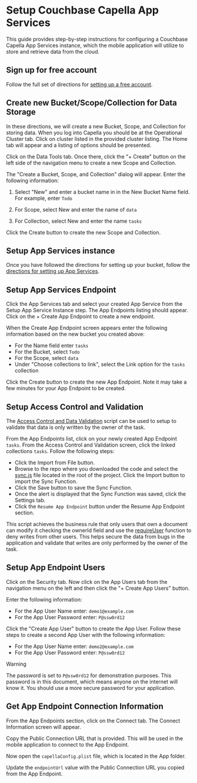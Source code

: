 # Setup Couchbase Capella App Services
This guide provides step-by-step instructions for configuring a Couchbase Capella App Services instance, which the mobile application will utilize to store and retrieve data from the cloud.  

## Sign up for free account

Follow the full set of directions for [setting up a free account](https://docs.couchbase.com/cloud/get-started/create-account.html).

## Create new Bucket/Scope/Collection for Data Storage

In these directions, we will create a new Bucket, Scope, and Collection for storing data.  When you log into Capella you should be at the Operational Cluster tab.  Click on cluster listed in the provided cluster listing.  The Home tab will appear and a listing of options should be presented. 

Click on the Data Tools tab.  Once there, click the "+ Create" button on the left side of the navigation menu to create a new Scope and Collection. 

The "Create a Bucket, Scope, and Collection" dialog will appear.  Enter the following information:

1. Select "New" and enter a bucket name in in the New Bucket Name field.  For example, enter `Todo`

2. For Scope, select New and enter the name of `data`

3. For Collection, select New and enter the name `tasks`

Click the Create button to create the new Scope and Collection.

## Setup App Services instance

Once you have followed the directions for setting up your bucket, follow the [directions for setting up App Services](https://docs.couchbase.com/cloud/get-started/create-account.html#app-services).

## Setup App Services Endpoint

Click the App Services tab and select your created App Service from the Setup App Service Instance step.  The App Endpoints listing should appear.  Click on the + Create App Endpoint to create a new endpoint.

When the Create App Endpoint screen appears enter the following information based on the new bucket you created above:

- For the Name field enter `tasks`
- For the Bucket, select `Todo`
- For the Scope, select `data`
- Under "Choose collections to link", select the Link option for the `tasks` collection

Click the Create button to create the new App Endpoint.  Note it may take a few minutes for your App Endpoint to be created. 

## Setup Access Control and Validation

The [Access Control and Data Validation](https://docs.couchbase.com/cloud/app-services/deployment/access-control-data-validation.html) script can be used to setup to validate that data is only written by the owner of the task.

From the App Endpoints list, click on your newly created App Endpoint `tasks`.  From the Access Control and Validation screen, click the linked collections `tasks`.  Follow the following steps:

- Click the Import from File button.  
- Browse to the repo where you downloaded the code and select the [sync.js](https://github.com/couchbaselabs/cbl-realm-template-app-swiftui-todo/blob/main/sync.js) file located in the root of the project.  Click the Import button to import the Sync Function. 
- Click the Save button to save the Sync Function.
- Once the alert is displayed that the Sync Function was saved, click the Settings tab.
- Click the `Resume App Endpoint` button under the Resume App Endpoint section. 

This script achieves the business rule that only users that own a document can modify it checking the ownerId field and use the [requireUser](https://docs.couchbase.com/cloud/app-services/deployment/access-control-data-validation.html#handling-modification) function to deny writes from other users.  This helps secure the data from bugs in the application and validate that writes are only performed by the owner of the task.

## Setup App Endpoint Users

Click on the Security tab.  Now click on the App Users tab from the navigation menu on the left and then click the "+ Create App Users" button.

Enter the following information:

- For the App User Name enter: `demo1@example.com`
- For the App User Password enter:  `P@ssw0rd12`

Click the "Create App User" button to create the App User.  Follow these steps to create a second App User with the following information:

- For the App User Name enter: `demo2@example.com`
- For the App User Password enter:  `P@ssw0rd12`

> [!WARNING]
> The password is set to `P@ssw0rd12` for demonstration purposes.  This password is in this document, which means anyone on the internet will know it.  You should use a more secure password for your application. 
>

## Get App Endpoint Connection Information

From the App Endpoints section, click on the Connect tab.  The Connect Information screen will appear.  

Copy the Public Connection URL that is provided.  This will be used in the mobile application to connect to the App Endpoint.

Now open the `capellaConfig.plist` file, which is located in the App folder.

Update the `endpointUrl` value with the Public Connection URL you copied from the App Endpoint.  
